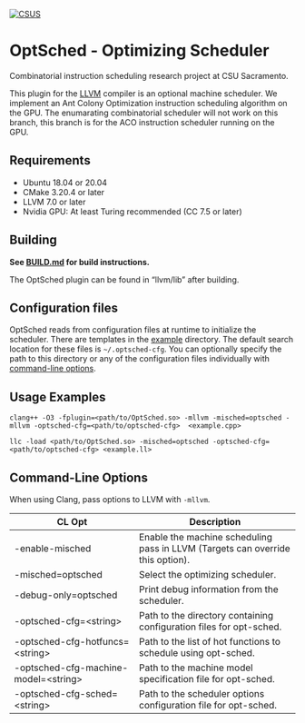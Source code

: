 [![CSUS](http://www.csus.edu/Brand/assets/Logos/Core/Primary/Stacked/Primary_Stacked_3_Color_wht_hndTN.png)](http://www.csus.edu/)

# OptSched - Optimizing Scheduler
Combinatorial instruction scheduling research project at CSU Sacramento.

This plugin for the [LLVM](https://llvm.org/) compiler is an optional machine scheduler. We implement an Ant Colony Optimization instruction scheduling algorithm on the GPU. The enumarating combinatorial scheduler will not work on this branch, this branch is for the ACO instruction scheduler running on the GPU.

## Requirements

- Ubuntu 18.04 or 20.04
- CMake 3.20.4 or later
- LLVM 7.0 or later
- Nvidia GPU: At least Turing recommended (CC 7.5 or later)

## Building

**See [BUILD.md](BUILD.md) for build instructions.**

The OptSched plugin can be found in “llvm/lib” after building.

## Configuration files

OptSched reads from configuration files at runtime to initialize the scheduler. There are templates in the [example](https://github.com/OptSched/OptSched/tree/master/example/optsched-cfg) directory. The default search location for these files is ```~/.optsched-cfg```. You can optionally specify the path to this directory or any of the configuration files individually with [command-line options](#Command-Line-Options).

## Usage Examples

`clang++ -O3 -fplugin=<path/to/OptSched.so> -mllvm -misched=optsched -mllvm -optsched-cfg=<path/to/optsched-cfg>  <example.cpp>`

`llc -load <path/to/OptSched.so> -misched=optsched -optsched-cfg=<path/to/optsched-cfg> <example.ll>`

## Command-Line Options

When using Clang, pass options to LLVM with `-mllvm`.

| CL Opt | Description |
| ------ | ----------- |
| -enable-misched | Enable the machine scheduling pass in LLVM (Targets can override this option). |
| -misched=optsched | Select the optimizing scheduler. |
| -debug-only=optsched | Print debug information from the scheduler. |
| -optsched-cfg=\<string\> | Path to the directory containing configuration files for opt-sched. |
| -optsched-cfg-hotfuncs=\<string\> | Path to the list of hot functions to schedule using opt-sched. |
| -optsched-cfg-machine-model=\<string\> | Path to the machine model specification file for opt-sched. |
| -optsched-cfg-sched=\<string\> | Path to the scheduler options configuration file for opt-sched. |
